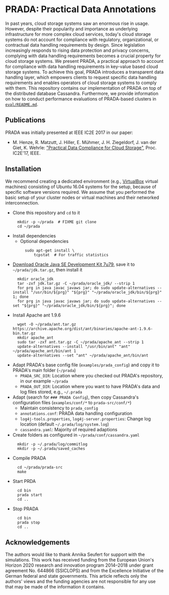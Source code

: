 # PRADA: Practical Data Annotations

In past years, cloud storage systems saw an enormous rise in usage.
However, despite their popularity and importance as underlying infrastructure for more complex cloud services, today's cloud storage systems do not account for compliance with regulatory, organizational, or contractual data handling requirements by design.
Since legislation increasingly responds to rising data protection and privacy concerns, complying with data handling requirements becomes a crucial property for cloud storage systems.
We present PRADA, a practical approach to account for compliance with data handling requirements in key-value based cloud storage systems.
To achieve this goal, PRADA introduces a transparent data handling layer, which empowers clients to request specific data handling requirements and enables operators of cloud storage systems to comply with them.
This repository contains our implementation of PRADA on top of the distributed database Cassandra.
Furthermore, we provide information on how to conduct performance evaluations of PRADA-based clusters in [`eval/README.md`](eval/README.md).

## Publications

PRADA was initially presented at IEEE IC2E 2017 in our paper:

* M. Henze, R. Matzutt, J. Hiller, E. Mühmer, J. H. Ziegeldorf, J. van der Giet, K. Wehrle: ["Practical Data Compliance for Cloud Storage"](https://ieeexplore.ieee.org/document/7923809), Proc. IC2E'17, IEEE.

## Installation

We recommend creating a dedicated environment (e.g., [VirtualBox](https://www.virtualbox.org) virtual machines) consisting of Ubuntu 16.04 systems for the setup, because of specific software versions required.
We assume that you performed the basic setup of your cluster nodes or virtual machines and their networked interconnection.

- Clone this repository and `cd` to it
  ```
    mkdir -p ~/prada  # FIXME git clone
    cd ~/prada
  ```
- Install dependencies
  - Optional dependencies
    ```
      sudo apt-get install \
          tcpstat  # For traffic statistics
    ```
- [Download Oracle Java SE Development Kit 7u79](https://www.oracle.com/technetwork/java/javase/downloads/java-archive-downloads-javase7-521261.html), save it to `~/prada/jdk.tar.gz`, then install it
  ```
    mkdir oracle_jdk
    tar -zxf jdk.tar.gz -C ~/prada/oracle_jdk/ --strip 1
    for prg in java javac javaws jar; do sudo update-alternatives --install "/usr/bin/${prg}" "${prg}" "~/prada/oracle_jdk/bin/${prg}" 1; done
    for prg in java javac javaws jar; do sudo update-alternatives --set "${prg}" "~/prada/oracle_jdk/bin/${prg}"; done
  ```
- Install Apache ant 1.9.6
  ```
    wget -O ~/prada/ant.tar.gz https://archive.apache.org/dist/ant/binaries/apache-ant-1.9.6-bin.tar.gz
    mkdir apache_ant
    sudo tar -zxf ant.tar.gz -C ~/prada/apache_ant --strip 1
    update-alternatives --install "/usr/bin/ant" "ant" ~/prada/apache_ant/bin/ant 1
    update-alternatives --set "ant" ~/prada/apache_ant/bin/ant
  ```
- Adapt PRADA's base config file (`examples/prada_config`) and copy it to PRADA's main folder (`~/prada`)
    - `PRADA_SRC_DIR`: Location where you checked out PRADA's repository, in our example `~/prada`
    - `PRADA_OUT_DIR`: Location where you want to have PRADA's data and log files stored, e.g., `~/.prada`
- Adapt (search for `### PRADA Config`), then copy Cassandra's configuration files (`examples/conf/*` to `prada-src/conf/*`)
    - Maintain consistency to `prada_config`
    - `annotations.conf`: PRADA data handling configuration
    - `log4j-tools.properties`, `log4j-server.properties`: Change log location (default `~/.prada/log/system.log`)
    - `cassandra.yaml`: Majority of required adaptions
- Create folders as configured in `~/prada/conf/cassandra.yaml`
  ```
    mkdir -p ~/.prada/log/commitlog
    mkdir -p ~/.prada/saved_caches
  ```
- Compile PRADA
  ```
    cd ~/prada/prada-src
    make
  ```
- Start PRDA
  ```
    cd bin
    prada start
    cd ..
  ```
- Stop PRADA
  ```
    cd bin
    prada stop
    cd ..
  ```

## Acknowledgements

The authors would like to thank Annika Seufert for support with the simulations.
This work has received funding from the European Union's Horizon 2020 research and innovation program 2014–2018 under grant agreement No. 644866 (SSICLOPS) and from the Excellence Initiative of the German federal and state governments.
This article reflects only the authors' views and the funding agencies are not responsible for any use that may be made of the information it contains.
